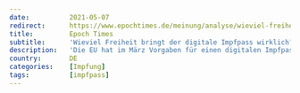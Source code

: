 ```yaml
---
date:          2021-05-07
redirect:      https://www.epochtimes.de/meinung/analyse/wieviel-freiheit-bringt-der-digitale-impfpass-wirklich-a3507299.html
title:         Epoch Times
subtitle:      'Wieviel Freiheit bringt der digitale Impfpass wirklich?'
description:   'Die EU hat im März Vorgaben für einen digitalen Impfpass gemacht, die Bundesregierung arbeitet nun an der Umsetzung. Statt eines reinen Impfpasses soll es „Grüne Nachweise“ geben. Wird das wirklich die ersehnte Freiheit für die Bürger bringen? Eine Analyse.'
country:       DE
categories:    [Impfung]
tags:          [impfpass]
---
```

